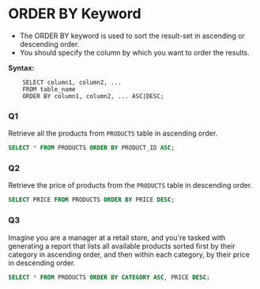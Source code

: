 # ORDER BY Keyword

- The ORDER BY keyword is used to sort the result-set in ascending or descending order.
- You should specify the column by which you want to order the results.

**Syntax:**

        SELECT column1, column2, ...
        FROM table_name
        ORDER BY column1, column2, ... ASC|DESC;

### Q1 
Retrieve all the products from `PRODUCTS` table in ascending order. 

```sql 
SELECT * FROM PRODUCTS ORDER BY PRODUCT_ID ASC;
```

### Q2
Retrieve the price of products from the `PRODUCTS` table in descending order. 

```sql 
SELECT PRICE FROM PRODUCTS ORDER BY PRICE DESC; 
```

### Q3
Imagine you are a manager at a retail store, and you're tasked with generating a report that lists all available products sorted first by their category in ascending order, and then within each category, by their price in descending order.

```sql
SELECT * FROM PRODUCTS ORDER BY CATEGORY ASC, PRICE DESC; 
```

